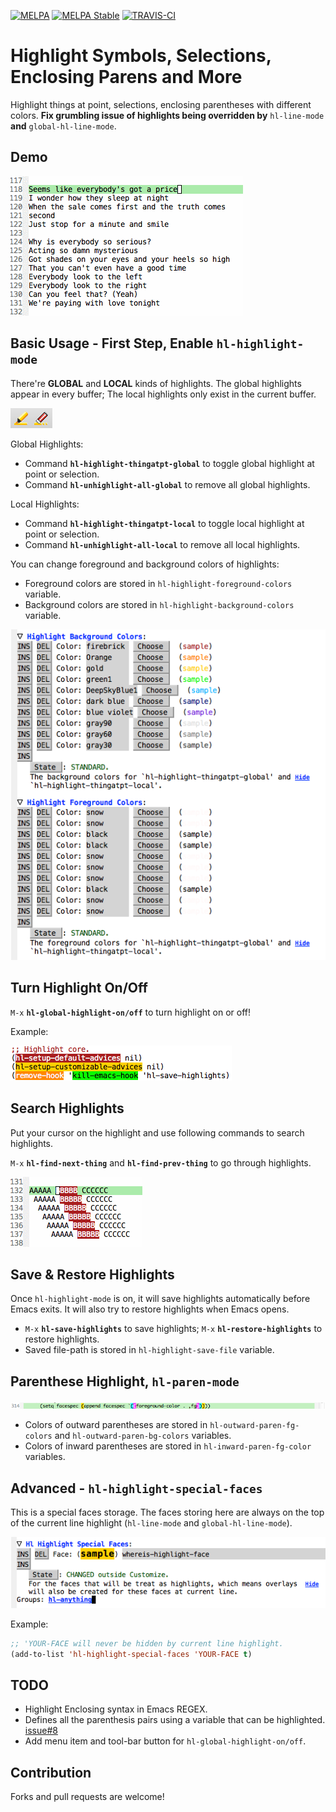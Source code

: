 [![MELPA](http://melpa.org/packages/hl-anything-badge.svg)](http://melpa.org/#/hl-anything)
[![MELPA Stable](http://stable.melpa.org/packages/hl-anything-badge.svg)](http://stable.melpa.org/#/hl-anything)
[![TRAVIS-CI](https://travis-ci.org/boyw165/hl-anything.svg?branch=master)](https://travis-ci.org/boyw165/hl-anything)

Highlight Symbols, Selections, Enclosing Parens and More
===================================================================

Highlight things at point, selections, enclosing parentheses with different colors. **Fix grumbling issue of highlights being overridden by** `hl-line-mode` **and** `global-hl-line-mode`.

Demo
----
![hl-anything screenshot](demo/all.gif "demo")

Basic Usage - First Step, Enable `hl-highlight-mode`
----------------------------------------------------
There're **GLOBAL** and **LOCAL** kinds of highlights.
The global highlights appear in every buffer; The local highlights only exist in the current buffer.

![hl-anything screenshot](demo/toolbar.png "toolbar")

Global Highlights:

* Command **`hl-highlight-thingatpt-global`** to toggle global highlight at point or selection.
* Command **`hl-unhighlight-all-global`** to remove all global highlights.

Local Highlights:

* Command **`hl-highlight-thingatpt-local`** to toggle local highlight at point or selection.
* Command **`hl-unhighlight-all-local`** to remove all local highlights.

You can change foreground and background colors of highlights:

* Foreground colors are stored in `hl-highlight-foreground-colors` variable.
* Background colors are stored in `hl-highlight-background-colors` variable.

![hl-anything screenshot](demo/highlight-colors.png "colors")

Turn Highlight On/Off
---------------------
`M-x` **`hl-global-highlight-on/off`** to turn highlight on or off!

Example:

![hl-anything screenshot](demo/highlight-onoff.gif "highlight on/off")

Search Highlights
-----------------
Put your cursor on the highlight and use following commands to search highlights.

`M-x` **`hl-find-next-thing`** and **`hl-find-prev-thing`** to go through highlights.

![hl-anything screenshot](demo/highlight-search.gif "search")

Save & Restore Highlights
-------------------------
Once `hl-highlight-mode` is on, it will save highlights automatically before Emacs exits.
It will also try to restore highlights when Emacs opens.

* `M-x` **`hl-save-highlights`** to save highlights; `M-x` **`hl-restore-highlights`** to restore highlights.
* Saved file-path is stored in `hl-highlight-save-file` variable.

Parenthese Highlight, `hl-paren-mode`
-------------------------------------
![hl-anything screenshot](demo/highlight-paren.png "hl-paren-mode")

* Colors of outward parentheses are stored in `hl-outward-paren-fg-colors` and `hl-outward-paren-bg-colors` variables.
* Colors of inward parentheses are stored in `hl-inward-paren-fg-color` variables.

Advanced - `hl-highlight-special-faces`
---------------------------------------
This is a special faces storage. The faces storing here are always on the top of the current line highlight (`hl-line-mode` and `global-hl-line-mode`).

![hl-anything screenshot](demo/highlight-special-faces.png "hl-paren-mode")

Example:

```lisp
;; 'YOUR-FACE will never be hidden by current line highlight.
(add-to-list 'hl-highlight-special-faces 'YOUR-FACE t)
```

TODO
----
* Highlight Enclosing syntax in Emacs REGEX.
* Defines all the parenthesis pairs using a variable that can be highlighted. [issue#8](https://github.com/boyw165/hl-anything/issues/8)
* Add menu item and tool-bar button for `hl-global-highlight-on/off`.

Contribution
------------
Forks and pull requests are welcome!

